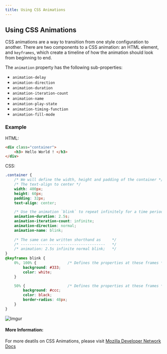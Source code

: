 ```yaml
---
title: Using CSS Animations
---
```

## Using CSS Animations

CSS animations are a way to transition from one style configuration to another. There are two components to a CSS animation: an HTML element, and `keyframes`, which create a timeline of how the animation should look from beginning to end.

The `animation` property has the following sub-properties:
- `animation-delay`
- `animation-direction`
- `animation-duration`
- `animation-iteration-count`
- `animation-name`
- `animation-play-state`
- `animation-timing-function`
- `animation-fill-mode`

### Example

HTML:

```html
<div class="container">
    <h3> Hello World ! </h3>
</div>
```
CSS:

```css
.container {
    /* We will define the width, height and padding of the container */
    /* The text-align to center */
    width: 400px;
    height: 60px;
    padding: 32px;
    text-align: center;

    /* Use the animation `blink` to repeat infinitely for a time period of 2.5s*/
    animation-duration: 2.5s;           
    animation-iteration-count: infinite;
    animation-direction: normal;        
    animation-name: blink;              
    
    /* The same can be written shorthand as     */
    /* --------------------------------------   */
    /* animation: 2.5s infinite normal blink;   */
}
@keyframes blink {
    0%, 100% {              /* Defines the properties at these frames */
        background: #333;
        color: white;
    }

    50% {                   /* Defines the properties at these frames */
        background: #ccc;
        color: black;
        border-radius: 48px;
    }
}
```
![Imgur](https://imgur.com/sczZjwm.gif)


#### More Information:
For more deatils on CSS Animations, please visit [Mozilla Developer Network Docs](https://developer.mozilla.org/en-US/docs/Web/CSS/CSS_Animations/Using_CSS_animations)
